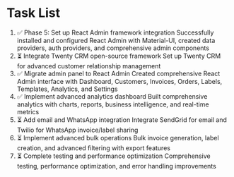 # Task List

1. ✅ Phase 5: Set up React Admin framework integration
Successfully installed and configured React Admin with Material-UI, created data providers, auth providers, and comprehensive admin components
2. ⏳ Integrate Twenty CRM open-source framework
Set up Twenty CRM for advanced customer relationship management
3. ✅ Migrate admin panel to React Admin
Created comprehensive React Admin interface with Dashboard, Customers, Invoices, Orders, Labels, Templates, Analytics, and Settings
4. ✅ Implement advanced analytics dashboard
Built comprehensive analytics with charts, reports, business intelligence, and real-time metrics
5. ⏳ Add email and WhatsApp integration
Integrate SendGrid for email and Twilio for WhatsApp invoice/label sharing
6. ⏳ Implement advanced bulk operations
Bulk invoice generation, label creation, and advanced filtering with export features
7. ⏳ Complete testing and performance optimization
Comprehensive testing, performance optimization, and error handling improvements

